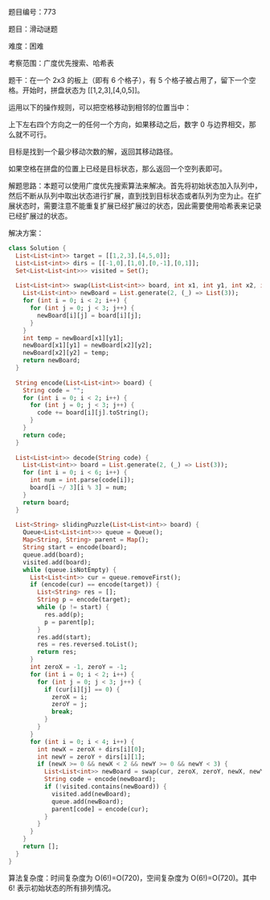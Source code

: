 题目编号：773

题目：滑动谜题

难度：困难

考察范围：广度优先搜索、哈希表

题干：在一个 2x3 的板上（即有 6 个格子），有 5 个格子被占用了，留下一个空格。开始时，拼盘状态为 [[1,2,3],[4,0,5]]。

运用以下的操作规则，可以把空格移动到相邻的位置当中：

上下左右四个方向之一的任何一个方向，如果移动之后，数字 0 与边界相交，那么就不可行。

目标是找到一个最少移动次数的解，返回其移动路径。

如果空格在拼盘的位置上已经是目标状态，那么返回一个空列表即可。

解题思路：本题可以使用广度优先搜索算法来解决。首先将初始状态加入队列中，然后不断从队列中取出状态进行扩展，直到找到目标状态或者队列为空为止。在扩展状态时，需要注意不能重复扩展已经扩展过的状态，因此需要使用哈希表来记录已经扩展过的状态。

解决方案：

```dart
class Solution {
  List<List<int>> target = [[1,2,3],[4,5,0]];
  List<List<int>> dirs = [[-1,0],[1,0],[0,-1],[0,1]];
  Set<List<List<int>>> visited = Set();
  
  List<List<int>> swap(List<List<int>> board, int x1, int y1, int x2, int y2) {
    List<List<int>> newBoard = List.generate(2, (_) => List(3));
    for (int i = 0; i < 2; i++) {
      for (int j = 0; j < 3; j++) {
        newBoard[i][j] = board[i][j];
      }
    }
    int temp = newBoard[x1][y1];
    newBoard[x1][y1] = newBoard[x2][y2];
    newBoard[x2][y2] = temp;
    return newBoard;
  }
  
  String encode(List<List<int>> board) {
    String code = "";
    for (int i = 0; i < 2; i++) {
      for (int j = 0; j < 3; j++) {
        code += board[i][j].toString();
      }
    }
    return code;
  }
  
  List<List<int>> decode(String code) {
    List<List<int>> board = List.generate(2, (_) => List(3));
    for (int i = 0; i < 6; i++) {
      int num = int.parse(code[i]);
      board[i ~/ 3][i % 3] = num;
    }
    return board;
  }
  
  List<String> slidingPuzzle(List<List<int>> board) {
    Queue<List<List<int>>> queue = Queue();
    Map<String, String> parent = Map();
    String start = encode(board);
    queue.add(board);
    visited.add(board);
    while (queue.isNotEmpty) {
      List<List<int>> cur = queue.removeFirst();
      if (encode(cur) == encode(target)) {
        List<String> res = [];
        String p = encode(target);
        while (p != start) {
          res.add(p);
          p = parent[p];
        }
        res.add(start);
        res = res.reversed.toList();
        return res;
      }
      int zeroX = -1, zeroY = -1;
      for (int i = 0; i < 2; i++) {
        for (int j = 0; j < 3; j++) {
          if (cur[i][j] == 0) {
            zeroX = i;
            zeroY = j;
            break;
          }
        }
      }
      for (int i = 0; i < 4; i++) {
        int newX = zeroX + dirs[i][0];
        int newY = zeroY + dirs[i][1];
        if (newX >= 0 && newX < 2 && newY >= 0 && newY < 3) {
          List<List<int>> newBoard = swap(cur, zeroX, zeroY, newX, newY);
          String code = encode(newBoard);
          if (!visited.contains(newBoard)) {
            visited.add(newBoard);
            queue.add(newBoard);
            parent[code] = encode(cur);
          }
        }
      }
    }
    return [];
  }
}
```

算法复杂度：时间复杂度为 O(6!)=O(720)，空间复杂度为 O(6!)=O(720)。其中 6! 表示初始状态的所有排列情况。